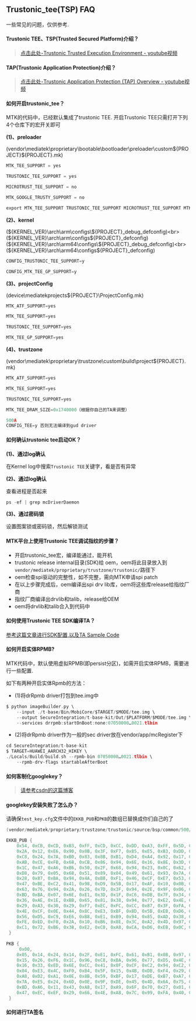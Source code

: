 ## Trustonic_tee(TSP) FAQ

一些常见的问题，仅供参考.


#### Trustonic TEE、TSP(Trusted Secured Platform)介绍？

> [点击此处-Trustonic Trusted Execution Environment - youtube视频](https://www.youtube.com/watch?v=K7M63z0vCm0)

#### TAP(Trustonic Application Protection)介绍？

> [点击此处-Trustonic Application Protection (TAP) Overview - youtube视频](https://www.youtube.com/watch?v=Zh7jpH96wQ8&t=79s)

#### 如何开启trustonic_tee？

MTK的代码中，已经默认集成了trustonic TEE. 开启Trustonic TEE只需打开下列4个仓库下的宏开关即可

**(1)、preloader**

(vendor\mediatek\proprietary\bootable\bootloader\preloader\custom\${PROJECT}\${PROJECT}.mk)

```c
MTK_TEE_SUPPORT = yes

TRUSTONIC_TEE_SUPPORT = yes

MICROTRUST_TEE_SUPPORT = no

MTK_GOOGLE_TRUSTY_SUPPORT = no

export MTK_TEE_SUPPORT TRUSTONIC_TEE_SUPPORT MICROTRUST_TEE_SUPPORT MTK_GOOGLE_TRUSTY_SUPPORT
```

**(2)、kernel**

(${KERNEL_VER}\arch\arm\configs\${PROJECT}_debug_defconfig)<br>
(${KERNEL_VER}\arch\arm\configs\${PROJECT}_defconfig)<br>
(${KERNEL_VER}\arch\arm64\configs\${PROJECT}_debug_defconfig)<br>
(${KERNEL_VER}\arch\arm64\configs\${PROJECT}_defconfig)<br>

```c
CONFIG_TRUSTONIC_TEE_SUPPORT=y

CONFIG_MTK_TEE_GP_SUPPORT=y 
```

**(3)、projectConfig**

(device\mediatekprojects\${PROJECT}\ProjectConfig.mk)

```c
MTK_ATF_SUPPORT=yes

MTK_TEE_SUPPORT=yes

TRUSTONIC_TEE_SUPPORT=yes

MTK_TEE_GP_SUPPORT=yes 
```

**(4)、trustzone**

(vendor\mediatek\proprietary\trustzone\custom\build\project\${PROJECT}.mk)

```c
MTK_ATF_SUPPORT=yes

MTK_TEE_SUPPORT=yes

TRUSTONIC_TEE_SUPPORT=yes

MTK_TEE_DRAM_SIZE=0x1740000（根据你自己的TA来调整）

500A
CONFIG_TEE=y 否则无法编译到gud driver
```

#### 如何确认trustonic tee启动OK？

**(1)、通过log确认**

在Kernel log中搜索`Trustonic TEE`关键字，看是否有异常


**(2)、通过log确认**

查看进程是否起来
```c
ps -ef | grep mcDriverDaemon
```

**(3)、通过密码锁**

设置图案锁或密码锁，然后解锁测试


#### MTK平台上使用Trustonic TEE调试指纹的步骤？

- 开启trustonic_tee宏，编译能通过，能开机<br>
- trustonic release internal目录(SDK)给 oem，oem将此目录放入到`vendor/mediatek/proprietary/trustzone/trustonic/`路径下<br>
- oem检查spi驱动的完整性，如不完整，需向MTK申请spi patch<br>
- 在以上步骤完成后，oem编译出spi drv lib库，oem将这些库release给指纹厂商<br>
- 指纹厂商编译出drvlib和talib，release给OEM<br>
- oem将drvlib和talib合入到代码中<br>

#### 如何使用Trustonic TEE SDK编译TA？

[参考这篇文章进行SDK配置,以及TA Sample Code](https://gitee.com/baron_zz/test_ca_ta)

#### 如何开启实体RPMB?

MTK代码中，默认使用虚拟RPMB(即persist分区)，如需开启实体RPMB，需要进行一些配置.

如下有两种开启实体Rpmb的方法：<br>

- (1)将drRpmb driver打包到tee.img中
```c
$ python imageBuilder.py \
	--input ./t-base/Bin/MobiCore/$TARGET/$MODE/tee.img \
	--output SecureIntegration/t-base-kit/Out/$PLATFORM/$MODE/tee.img \
	--services drrpmb:startOnBoot:none:07050000…0021.tlbin
```

- (2)将drRpmb driver作为一般的sec driver放在vendor/app/mcRegister下
```c
cd SecureIntegration/t-base-kit
$ TARGET=HUAWEI_AARCH32_HIKEY \
./Locals/Build/build.sh --rpmb-bin 07050000…0021.tlbin \
	--rpmb-drv-flags startableAfterBoot
```


#### 如何客制化googlekey？

> [请参考csdn的这篇博客](https://blog.csdn.net/weixin_42135087/article/details/106761192)

#### googlekey安装失败了怎么办？

请确保`test_key.cfg`文件中的`EKKB_PUB`和`PKB`的数组已替换成你们自己的了
```c
(vendor/mediatek/proprietary/trustzone/trustonic/source/bsp/common/500/t-sdk/TlSdk/Out/Bin/KeyReplace/test_key.cfg)

EKKB_PUB {
    0x54, 0xCB, 0xCD, 0xB3, 0xFF, 0xCD, 0xCC, 0xDD, 0xA3, 0xFF, 0x5D, 0x30, 0x95, 0x03, 0x2D, 0x2A,
	0x2A, 0x12, 0xE6, 0x90, 0x0B, 0x3F, 0xF7, 0x85, 0xE5, 0xB3, 0xDD, 0x8E, 0x4B, 0x27, 0x9D, 0x58,
	0xC8, 0x24, 0x7A, 0xB0, 0x83, 0x8B, 0xB1, 0xD4, 0xA4, 0x92, 0x17, 0x0E, 0xF2, 0xCF, 0x19, 0x9A,
	0xAB, 0xCE, 0xFB, 0x68, 0xCB, 0x86, 0x94, 0x6E, 0x16, 0x8E, 0x3D, 0xCC, 0xF8, 0x0C, 0xA6, 0x30,
	0x1C, 0x47, 0xA6, 0xB6, 0x50, 0x2F, 0x68, 0x94, 0x23, 0x0C, 0x62, 0xAF, 0xE1, 0x44, 0xA4, 0x27,
	0xD8, 0x79, 0x05, 0x68, 0x51, 0x89, 0x04, 0x49, 0x61, 0x93, 0x7A, 0xEF, 0xB5, 0xB9, 0x17, 0x72,
	0x28, 0x87, 0xBA, 0x94, 0x4A, 0xB8, 0xF1, 0x46, 0xCF, 0xE7, 0x53, 0x0A, 0x02, 0x5A, 0xEE, 0x59,
	0x47, 0xBE, 0xC2, 0x41, 0x98, 0xD9, 0x5B, 0x17, 0xAF, 0x10, 0x0B, 0xE0, 0x92, 0xBA, 0x65, 0x30,
 	0x63, 0x76, 0x94, 0x2A, 0x26, 0x7D, 0x3F, 0x94, 0x2E, 0x9F, 0x06, 0xB8, 0xD3, 0xB0, 0x76, 0xE9,
 	0xBD, 0xBA, 0x07, 0x6E, 0xE1, 0x3D, 0x1F, 0xC6, 0xDB, 0x7F, 0x34, 0xC1, 0xB4, 0xED, 0x8B, 0x00,
 	0x36, 0xAE, 0x1E, 0xBB, 0x65, 0x81, 0x38, 0x94, 0x77, 0xE2, 0x4E, 0x5C, 0xC1, 0x9F, 0x93, 0x2D,
 	0x29, 0xA3, 0x30, 0x29, 0xF7, 0xEC, 0xFC, 0xCC, 0x87, 0x3F, 0xFA, 0x09, 0xAD, 0x1E, 0xE5, 0xAF,
 	0x4E, 0xCF, 0x0E, 0x44, 0x8C, 0xE3, 0xBF, 0x8D, 0x5B, 0xEB, 0xD6, 0xA0, 0xEA, 0xC6, 0xBF, 0xB1,
 	0x56, 0xD5, 0xC9, 0xE6, 0xB8, 0xE1, 0xB9, 0x94, 0x85, 0xAD, 0x38, 0x38, 0xDD, 0xE2, 0x57, 0xCC,
 	0xFE, 0xED, 0xF0, 0x2A, 0x10, 0xB6, 0x8E, 0x3C, 0xA2, 0x4D, 0x97, 0x60, 0x3E, 0xEC, 0x92, 0xE2,
 	0xC1, 0x72, 0xB6, 0x38, 0xE2, 0xC0, 0xA8, 0xCA, 0xD6, 0xEB, 0x0C, 0x35, 0xE9, 0x3E, 0x8D, 0x91
 }
 
PKB {
     0x00,
 	0x05, 0x14, 0x24, 0x14, 0x2F, 0xE1, 0xFC, 0x61, 0xB1, 0x0B, 0x97, 0xAF, 0x5C, 0x66, 0xB0, 0xF6,
 	0x15, 0x26, 0xF6, 0x1C, 0x96, 0xC8, 0xBA, 0x96, 0x77, 0xD5, 0x4E, 0xFB, 0xA4, 0x91, 0xFD, 0xFB,
 	0x16, 0x33, 0xED, 0x6E, 0xCC, 0x41, 0x0F, 0xCF, 0xC2, 0x94, 0xC2, 0x64, 0x1C, 0xFA, 0x12, 0x66,
 	0x04, 0xE3, 0x4C, 0xF0, 0xB4, 0x5F, 0x15, 0x4B, 0xDB, 0xF4, 0x29, 0x1F, 0x98, 0xD3, 0xF5, 0x4E,
 	0xA8, 0xD2, 0xA1, 0x0E, 0x8B, 0x59, 0xBF, 0x17, 0xDE, 0xB7, 0xA7, 0x50, 0x02, 0x2F, 0x14, 0x9C,
 	0x7A, 0xE5, 0x24, 0x6D, 0x0E, 0x9F, 0xDE, 0x45, 0x4D, 0x6A, 0x75, 0x06, 0xB3, 0xDA, 0x88, 0x86,
 	0x8D, 0xA6, 0x11, 0x43, 0xA8, 0x17, 0xA9, 0x6F, 0x70, 0x27, 0x01, 0xDA, 0xFA, 0xAF, 0xF6, 0xA8,
 	0x47, 0xEC, 0xEF, 0x29, 0x66, 0x4E, 0xA8, 0x7C, 0x99, 0xFA, 0x40, 0xB8, 0xD4, 0x8A, 0x2C, 0xB1
 }

```

#### 如何进行TA签名



